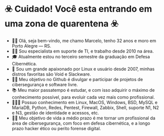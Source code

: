 # ☣️ Cuidado! Você esta entrando em uma zona de quarentena ☣️

* 🧟‍♂️ Olá, seja bem-vindo, me chamo Marcelo, tenho 32 anos e moro em Porto Alegre — RS.
* 👩‍💻 Sou especialista em suporte de TI, e trabalho desde 2010 na área.
* 🎓 Atualmente estou no terceiro semestre da graduação em Defesa Cibernética.
* 🐧 Sou um grande apaixonado por Linux e usuário desde 2007, minhas distros favoritas são Void e Slackware.
* 🤝🏻 Meu objetivo no Github é divulgar e participar de projetos de cibersegurança e software livre.
* 📚 Meu maior passatempo é estudar, e com isso adquirir o máximo de conhecimento possível, para evoluir cada vez mais como profissional.
* 👩🏻‍💻 Possuo conhecimento em Linux, MacOS, Windows, BSD, MySQL e MariaDB, Python, Redes, Pentest, Firewall, Zabbix, Shell, suporte N1, N2 e N3, gestão de identidade e acessos, etc.
* 🕵️‍♂️ Meu objetivo de vida a médio prazo é me tornar um profissional da área de cibersegurança, com foco em defesa cibernética, e a longo prazo hacker ético ou perito forense digital.

